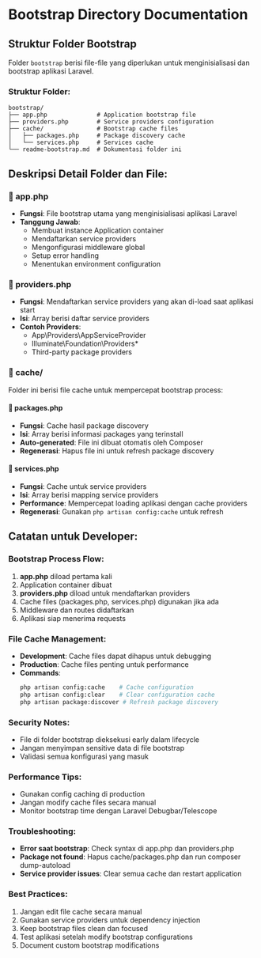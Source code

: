 # Bootstrap Directory Documentation

## Struktur Folder Bootstrap

Folder `bootstrap` berisi file-file yang diperlukan untuk menginisialisasi dan bootstrap aplikasi Laravel.

### Struktur Folder:

```
bootstrap/
├── app.php              # Application bootstrap file
├── providers.php        # Service providers configuration
├── cache/               # Bootstrap cache files
│   ├── packages.php     # Package discovery cache
│   └── services.php     # Services cache
└── readme-bootstrap.md  # Dokumentasi folder ini
```

## Deskripsi Detail Folder dan File:

### 📄 app.php

- **Fungsi**: File bootstrap utama yang menginisialisasi aplikasi Laravel
- **Tanggung Jawab**:
    - Membuat instance Application container
    - Mendaftarkan service providers
    - Mengonfigurasi middleware global
    - Setup error handling
    - Menentukan environment configuration

### 📄 providers.php

- **Fungsi**: Mendaftarkan service providers yang akan di-load saat aplikasi start
- **Isi**: Array berisi daftar service providers
- **Contoh Providers**:
    - App\Providers\AppServiceProvider
    - Illuminate\Foundation\Providers\*
    - Third-party package providers

### 📁 cache/

Folder ini berisi file cache untuk mempercepat bootstrap process:

#### 📄 packages.php

- **Fungsi**: Cache hasil package discovery
- **Isi**: Array berisi informasi packages yang terinstall
- **Auto-generated**: File ini dibuat otomatis oleh Composer
- **Regenerasi**: Hapus file ini untuk refresh package discovery

#### 📄 services.php

- **Fungsi**: Cache untuk service providers
- **Isi**: Array berisi mapping service providers
- **Performance**: Mempercepat loading aplikasi dengan cache providers
- **Regenerasi**: Gunakan `php artisan config:cache` untuk refresh

## Catatan untuk Developer:

### Bootstrap Process Flow:

1. **app.php** diload pertama kali
2. Application container dibuat
3. **providers.php** diload untuk mendaftarkan providers
4. Cache files (packages.php, services.php) digunakan jika ada
5. Middleware dan routes didaftarkan
6. Aplikasi siap menerima requests

### File Cache Management:

- **Development**: Cache files dapat dihapus untuk debugging
- **Production**: Cache files penting untuk performance
- **Commands**:
    ```bash
    php artisan config:cache    # Cache configuration
    php artisan config:clear    # Clear configuration cache
    php artisan package:discover # Refresh package discovery
    ```

### Security Notes:

- File di folder bootstrap dieksekusi early dalam lifecycle
- Jangan menyimpan sensitive data di file bootstrap
- Validasi semua konfigurasi yang masuk

### Performance Tips:

- Gunakan config caching di production
- Jangan modify cache files secara manual
- Monitor bootstrap time dengan Laravel Debugbar/Telescope

### Troubleshooting:

- **Error saat bootstrap**: Check syntax di app.php dan providers.php
- **Package not found**: Hapus cache/packages.php dan run composer dump-autoload
- **Service provider issues**: Clear semua cache dan restart application

### Best Practices:

1. Jangan edit file cache secara manual
2. Gunakan service providers untuk dependency injection
3. Keep bootstrap files clean dan focused
4. Test aplikasi setelah modify bootstrap configurations
5. Document custom bootstrap modifications
